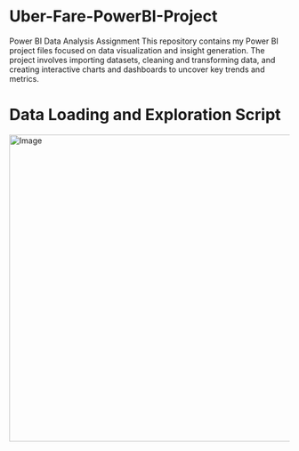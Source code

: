 # Uber-Fare-PowerBI-Project
Power BI Data Analysis Assignment This repository contains my Power BI project files focused on data visualization and insight generation. The project involves importing datasets, cleaning and transforming data, and creating interactive charts and dashboards to uncover key trends and metrics.


# Data Loading and Exploration Script
<img width="907" height="552" alt="Image" src="https://github.com/user-attachments/assets/3a82d8d5-1533-4ba9-9e01-f4e61cb40f84" />
